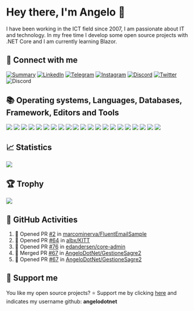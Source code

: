 # Hey there, I'm Angelo 👋

<!-- ### Profile -->
I have been working in the ICT field since 2007, I am passionate about IT and technology. In my free time I develop some open source projects with .NET Core and I am currently learning Blazor.<br>


## 📝 Connect with me<br>
[![Summary](https://img.shields.io/badge/summary-%23990000.svg?style=for-the-badge&logo=github&logoColor=white)](https://resume.github.io/?AngeloDotNet)
[![LinkedIn](https://img.shields.io/badge/LinkedIn-0077B5?style=for-the-badge&logo=linkedin&logoColor=white)](https://www.linkedin.com/in/pirolaangelo/)
[![Telegram](https://img.shields.io/badge/Telegram-2CA5E0?style=for-the-badge&logo=telegram&logoColor=white)](https://t.me/angeloIT87)
[![Instagram](https://img.shields.io/badge/Instagram-E4405F?style=for-the-badge&logo=instagram&logoColor=white)](https://www.instagram.com/angeloit87/)
[![Discord](https://img.shields.io/badge/Discord-5865F2?style=for-the-badge&logo=discord&logoColor=white)](https://discord.gg/JTDhH53Kya)
[![Twitter](https://img.shields.io/badge/Twitter-1DA1F2?style=for-the-badge&logo=twitter&logoColor=white)](https://twitter.com/angeloit87/)
![Discord](https://img.shields.io/discord/830840397373898762?style=for-the-badge)


## :books: Operating systems, Languages, Databases, Framework, Editors and Tools<br>

  [![](https://img.shields.io/badge/Windows-0078D6?style=for-the-badge&logo=windows&logoColor=white)]()
  [![](https://img.shields.io/badge/mac%20os-000000?style=for-the-badge&logo=apple&logoColor=white)]()
  [![](https://img.shields.io/badge/Linux-FCC624?style=for-the-badge&logo=linux&logoColor=black)]()
  [![](https://img.shields.io/badge/C%23-239120?style=for-the-badge&logo=c-sharp&logoColor=white)]()
  [![](https://img.shields.io/badge/WebAssembly-654FF0?style=for-the-badge&logo=WebAssembly&logoColor=white)]()
  [![](https://img.shields.io/badge/HTML5-E34F26?style=for-the-badge&logo=html5&logoColor=white)]()
  [![](https://img.shields.io/badge/CSS3-1572B6?style=for-the-badge&logo=css3&logoColor=white)]()
  [![](https://img.shields.io/badge/Microsoft%20SQL%20Server-CC2927?style=for-the-badge&logo=microsoft%20sql%20server&logoColor=white)]()
  [![](https://img.shields.io/badge/SQLite-07405E?style=for-the-badge&logo=sqlite&logoColor=white)]()
  [![](https://img.shields.io/badge/MySQL-005C84?style=for-the-badge&logo=mysql&logoColor=white)]()
  [![](https://img.shields.io/badge/MariaDB-003545?style=for-the-badge&logo=mariadb&logoColor=white)]()
  [![](https://img.shields.io/badge/PostgreSQL-316192?style=for-the-badge&logo=postgresql&logoColor=white)]()
  [![](https://img.shields.io/badge/Microsoft-666666?style=for-the-badge&logo=microsoft&logoColor=white)]()
  [![](https://img.shields.io/badge/.NET-512BD4?style=for-the-badge&logo=dotnet&logoColor=white)]()
  [![](https://img.shields.io/badge/Bootstrap-563D7C?style=for-the-badge&logo=bootstrap&logoColor=white)]()
  [![](https://img.shields.io/badge/Font_Awesome-339AF0?style=for-the-badge&logo=fontawesome&logoColor=white)]()
  [![](https://img.shields.io/badge/Visual_Studio-5C2D91?style=for-the-badge&logo=visual%20studio&logoColor=white)]()
  [![](https://img.shields.io/badge/VSCode-0078D4?style=for-the-badge&logo=visual%20studio%20code&logoColor=white)]()
  [![](https://img.shields.io/badge/Docker-2496ED?style=for-the-badge&logo=docker&logoColor=white)]()
  [![](https://img.shields.io/badge/Git-E34F26?style=for-the-badge&logo=git&logoColor=white)]()
  [![](https://img.shields.io/badge/GitHub_Actions-2088FF?style=for-the-badge&logo=github-actions&logoColor=white)]()


## :chart_with_upwards_trend: Statistics<br>
<!--<img src="https://github-profile-summary-cards.vercel.app/api/cards/profile-details?username=angelodotnet&theme=vue" />-->
<img src="https://github-readme-stats.vercel.app/api?username=angelodotnet" />
<!--<img src="https://github-readme-stats.vercel.app/api/top-langs/?username=angelodotnet" />-->


## 🏆 Trophy<br>
<img src="https://github-profile-trophy.vercel.app/?username=angelodotnet" />


## 🚀 GitHub Activities<br>
<!--START_SECTION:activity-->
1. 💪 Opened PR [#2](https://github.com/marcominerva/FluentEmailSample/pull/2) in [marcominerva/FluentEmailSample](https://github.com/marcominerva/FluentEmailSample)
2. 💪 Opened PR [#64](https://github.com/albx/KITT/pull/64) in [albx/KITT](https://github.com/albx/KITT)
3. 💪 Opened PR [#76](https://github.com/edandersen/core-admin/pull/76) in [edandersen/core-admin](https://github.com/edandersen/core-admin)
4. 🎉 Merged PR [#67](https://github.com/AngeloDotNet/GestioneSagre2/pull/67) in [AngeloDotNet/GestioneSagre2](https://github.com/AngeloDotNet/GestioneSagre2)
5. 💪 Opened PR [#67](https://github.com/AngeloDotNet/GestioneSagre2/pull/67) in [AngeloDotNet/GestioneSagre2](https://github.com/AngeloDotNet/GestioneSagre2)
<!--END_SECTION:activity-->


## 💌 Support me<br>
You like my open source projects? ⭐ Support me by clicking <a href="https://stars.github.com/nominate/">here</a> and indicates my username github: **angelodotnet**
